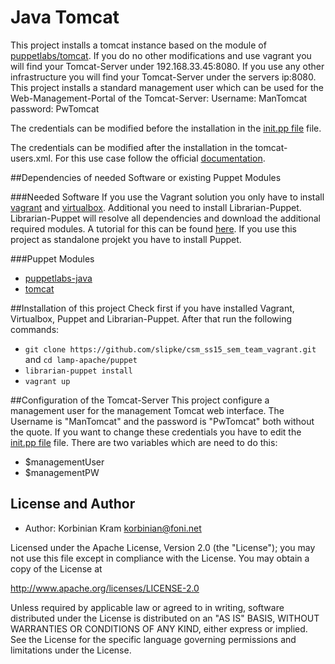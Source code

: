 # Java Tomcat

This project installs a tomcat instance based on the module of [puppetlabs/tomcat](https://forge.puppetlabs.com/puppetlabs/tomcat).
If you do no other modifications and use vagrant you will find your Tomcat-Server under 192.168.33.45:8080.
If you use any other infrastructure you will find your Tomcat-Server under the servers ip:8080.
This project installs a standard management user which can be used for the Web-Management-Portal of the Tomcat-Server:
Username: ManTomcat
password: PwTomcat

The credentials can be modified before the installation in the 
[init.pp file](puppet/modules/comcat-config/manifests/init.pp) file.


The credentials can be modified after the installation in the tomcat-users.xml. For this use case follow the official [documentation](http://tomcat.apache.org/tomcat-6.0-doc/manager-howto.html).

##Dependencies of needed Software or existing Puppet Modules

###Needed Software
If you use the Vagrant solution you only have to install [vagrant](https://www.vagrantup.com/) and [virtualbox](https://www.virtualbox.org/). Additional you need to install Librarian-Puppet. Librarian-Puppet will resolve all dependencies and download the additional required modules.  A tutorial for this  can be found [here](../../README.MD). 
If you use this project as standalone projekt you have to install Puppet.

###Puppet Modules
* [puppetlabs-java](https://forge.puppetlabs.com/puppetlabs/java)
* [tomcat](https://forge.puppetlabs.com/puppetlabs/tomcat)


##Installation of this project
Check first if you have installed Vagrant, Virtualbox, Puppet and Librarian-Puppet. After that run the following commands:

* `git clone https://github.com/slipke/csm_ss15_sem_team_vagrant.git` and `cd lamp-apache/puppet`
* `librarian-puppet install`
* `vagrant up`


##Configuration of the Tomcat-Server
This project configure a management user for the management Tomcat web interface. The Username is "ManTomcat" and the password is "PwTomcat" both without the quote. If you want to change these credentials you have to edit the [init.pp file](puppet/modules/tomcat-config/manifests/init.pp) file. There are two variables which are need to do this:
*	$managementUser 
*	$managementPW 

## License and Author
 * Author: Korbinian Kram korbinian@foni.net
 
Licensed under the Apache License, Version 2.0 (the "License"); you may not use this file except in compliance with the License. You may obtain a copy of the License at

http://www.apache.org/licenses/LICENSE-2.0

Unless required by applicable law or agreed to in writing, software distributed under the License is distributed on an "AS IS" BASIS, WITHOUT WARRANTIES OR CONDITIONS OF ANY KIND, either express or implied. See the License for the specific language governing permissions and limitations under the License.
